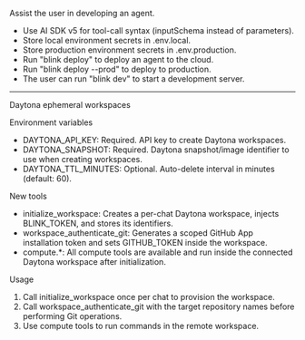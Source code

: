 Assist the user in developing an agent.

- Use AI SDK v5 for tool-call syntax (inputSchema instead of parameters).
- Store local environment secrets in .env.local.
- Store production environment secrets in .env.production.
- Run "blink deploy" to deploy an agent to the cloud.
- Run "blink deploy --prod" to deploy to production.
- The user can run "blink dev" to start a development server.

---

Daytona ephemeral workspaces

Environment variables

- DAYTONA_API_KEY: Required. API key to create Daytona workspaces.
- DAYTONA_SNAPSHOT: Required. Daytona snapshot/image identifier to use when creating workspaces.
- DAYTONA_TTL_MINUTES: Optional. Auto-delete interval in minutes (default: 60).

New tools

- initialize_workspace: Creates a per-chat Daytona workspace, injects BLINK_TOKEN, and stores its identifiers.
- workspace_authenticate_git: Generates a scoped GitHub App installation token and sets GITHUB_TOKEN inside the workspace.
- compute.\*: All compute tools are available and run inside the connected Daytona workspace after initialization.

Usage

1. Call initialize_workspace once per chat to provision the workspace.
2. Call workspace_authenticate_git with the target repository names before performing Git operations.
3. Use compute tools to run commands in the remote workspace.

